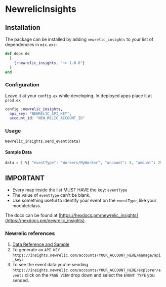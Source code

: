 # NewrelicInsights

## Installation

The package can be installed
by adding `newrelic_insights` to your list of dependencies in `mix.exs`:

```elixir
def deps do
  [
    {:newrelic_insights, "~> 1.0.0"}
  ]
end
```

### Configuration

Leave it at your `config.ex` while developing.
In deployed apps place it at `prod.ex`

```elixir
config :newrelic_insights,
  api_key: "NEWRELIC_API_KEY",
  account_id: "NEW_RELIC_ACCOUNT_ID"
```

### Usage

`Newrelic_insights.send_event(data)`

#### Sample Data

```elixir
data = [ %{ "eventType": "Workers/MyWorker", "account": 3, "amount": 259.54 }, %{ "eventType": "Sample", "account": 5, "amount": 12309, "product": "Item" }]
```

## IMPORTANT

* Every map inside the list MUST HAVE the key: `eventType`
* The value of `eventType` can't be blank.
* Use something useful to identify your event on the `eventType`, like your module/class.

The docs can be found at [https://hexdocs.pm/newrelic_insights](https://hexdocs.pm/newrelic_insights).

### Newrelic references

1.  [Data Reference and Sample](https://docs.newrelic.com/docs/insights/insights-data-sources/custom-data/insert-custom-events-insights-api#json-format)
2.  To generate an `API KEY` `https://insights.newrelic.com/accounts/YOUR_ACCOUNT_HERE/manage/api_keys`
3.  To see the event data you're sending `https://insights.newrelic.com/accounts/YOUR_ACCOUNT_HERE/explorer/events` click on the `PAGE VIEW` drop down and select the `EVENT TYPE` you sended.
